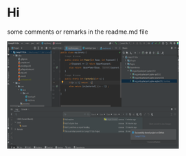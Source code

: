 # Hi
some comments
or remarks in the readme.md file

<img height="250" src="src/screenshot.png" width="400"/>
